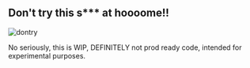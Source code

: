 ## Don't try this s\*\*\* at hoooome!!

![dontry](https://media.discordapp.net/attachments/809505812627718164/930521003153575936/dontry.gif)

No seriously, this is WIP, DEFINITELY not prod ready code, intended for experimental purposes.
